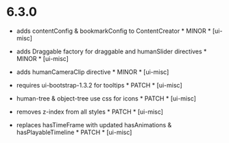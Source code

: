 6.3.0
=====

- adds contentConfig & bookmarkConfig to ContentCreator * MINOR * [ui-misc]
- adds Draggable factory for draggable and humanSlider directives * MINOR * [ui-misc]
- adds humanCameraClip directive * MINOR * [ui-misc]

- requires ui-bootstrap-1.3.2 for tooltips * PATCH * [ui-misc]
- human-tree & object-tree use css for icons * PATCH * [ui-misc]
- removes z-index from all styles * PATCH * [ui-misc]
- replaces hasTimeFrame with updated hasAnimations & hasPlayableTimeline * PATCH * [ui-misc]
